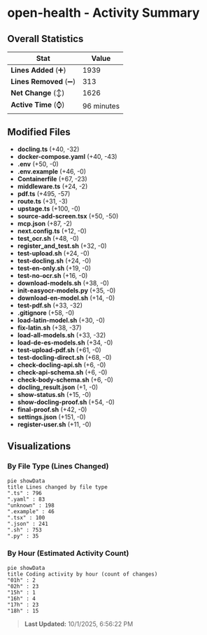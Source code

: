 # open-health - Activity Summary 

## Overall Statistics

| Stat                   | Value                                                             |
| ---------------------- | ----------------------------------------------------------------- |
| **Lines Added** (➕)   | 1939                                          |
| **Lines Removed** (➖) | 313                                        |
| **Net Change** (↕)    | 1626                |
| **Active Time** (⌚)   | 96 minutes |


## Modified Files
- **docling.ts** (+40, -32)
- **docker-compose.yaml** (+40, -43)
- **.env** (+50, -0)
- **.env.example** (+46, -0)
- **Containerfile** (+67, -23)
- **middleware.ts** (+24, -2)
- **pdf.ts** (+495, -57)
- **route.ts** (+31, -3)
- **upstage.ts** (+100, -0)
- **source-add-screen.tsx** (+50, -50)
- **mcp.json** (+87, -2)
- **next.config.ts** (+12, -0)
- **test_ocr.sh** (+48, -0)
- **register_and_test.sh** (+32, -0)
- **test-upload.sh** (+24, -0)
- **test-docling.sh** (+24, -0)
- **test-en-only.sh** (+19, -0)
- **test-no-ocr.sh** (+16, -0)
- **download-models.sh** (+38, -0)
- **init-easyocr-models.py** (+35, -0)
- **download-en-model.sh** (+14, -0)
- **test-pdf.sh** (+33, -32)
- **.gitignore** (+58, -0)
- **load-latin-model.sh** (+30, -0)
- **fix-latin.sh** (+38, -37)
- **load-all-models.sh** (+33, -32)
- **load-de-es-models.sh** (+34, -0)
- **test-upload-pdf.sh** (+61, -0)
- **test-docling-direct.sh** (+68, -0)
- **check-docling-api.sh** (+6, -0)
- **check-api-schema.sh** (+6, -0)
- **check-body-schema.sh** (+6, -0)
- **docling_result.json** (+1, -0)
- **show-status.sh** (+15, -0)
- **show-docling-proof.sh** (+54, -0)
- **final-proof.sh** (+42, -0)
- **settings.json** (+151, -0)
- **register-user.sh** (+11, -0)

## Visualizations

### By File Type (Lines Changed)

```mermaid
pie showData
title Lines changed by file type
".ts" : 796
".yaml" : 83
"unknown" : 198
".example" : 46
".tsx" : 100
".json" : 241
".sh" : 753
".py" : 35
```

### By Hour (Estimated Activity Count)

```mermaid
pie showData
title Coding activity by hour (count of changes)
"01h" : 2
"02h" : 23
"15h" : 1
"16h" : 4
"17h" : 23
"18h" : 15
```


> **Last Updated:** 10/1/2025, 6:56:22 PM